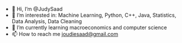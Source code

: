 - 👋 Hi, I’m @JudySaad
- 👀 I’m interested in: Machine Learning, Python, C++, Java, Statistics, Data Analysis, Data Cleaning
- 🌱 I’m currently learning macroeconomics and computer science
- 📫 How to reach me joudiesaad@gmail.com

<!---
JudySaad/JudySaad is a ✨ special ✨ repository because its `README.md` (this file) appears on your GitHub profile.
You can click the Preview link to take a look at your changes.
--->

